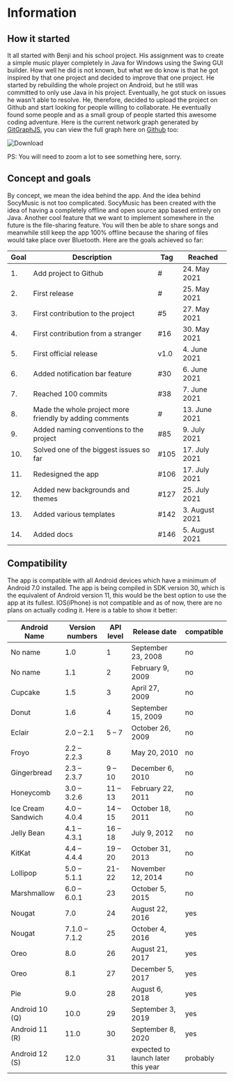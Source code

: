 # Information

## How it started
It all started with Benji and his school project. His assignment was to create a simple music player completely in Java for Windows using the Swing GUI builder. How well he did is not known, but what we do know is that he got inspired by that one project and decided to improve that one project. He started by rebuilding the whole project on Android, but he still was committed to only use Java in his project. Eventually, he got stuck on issues he wasn't able to resolve. He, therefore, decided to upload the project on Github and start looking for people willing to collaborate. He eventually found some people and as a small group of people started this awesome coding adventure.
Here is the current network graph generated by [GitGraphJS](https://smallhillcz.github.io/githgraph-js-auto/), you can view the full graph here on [Github](https://github.com/Benji377/SocyMusic/network) too:

![Download](https://user-images.githubusercontent.com/50681275/128514743-5facb46b-9ada-409a-9a75-463c1a9f3cca.png)

PS: You will need to zoom a lot to see something here, sorry.

## Concept and goals
By concept, we mean the idea behind the app. And the idea behind SocyMusic is not too complicated. SocyMusic has been created with the idea of having a completely offline and open source app based entirely on Java. Another cool feature that we want to implement somewhere in the future is the file-sharing feature. You will then be able to share songs and meanwhile still keep the app 100% offline because the sharing of files would take place over Bluetooth.
Here are the goals achieved so far:

| Goal | Description | Tag | Reached | 
|------|-------------|-----|---------|
| 1. | Add project to Github | # | 24. May 2021 |
| 2. | First release | # | 25. May 2021 |
| 3. | First contribution to the project | #5 | 27. May 2021 |
| 4. | First contribution from a stranger | #16 | 30. May 2021 |
| 5. | First official release | v1.0 | 4. June 2021 |
| 6. | Added notification bar feature | #30 | 6. June 2021 |
| 7. | Reached 100 commits | #38 | 7. June 2021 |
| 8. | Made the whole project more friendly by adding comments | # | 13. June 2021 |
| 9. | Added naming conventions to the project | #85 | 9. July 2021 |
| 10. | Solved one of the biggest issues so far | #105 | 17. July 2021 |
| 11. | Redesigned the app | #106 | 17. July 2021 |
| 12. | Added new backgrounds and themes | #127 | 25. July 2021 |
| 13. | Added various templates | #142 | 3. August 2021 |
| 14. | Added docs | #146 | 5. August 2021 |


## Compatibility
The app is compatible with all Android devices which have a minimum of Android 7.0 installed.
The app is being compiled in SDK version 30, which is the equivalent of Android version 11, this would be the best option to use the app at its fullest.
IOS(iPhone) is not compatible and as of now, there are no plans on actually coding it.
Here is a table to show it better:

| Android Name| Version numbers | API level | Release date | compatible |
|-------------|-----------------|-----------|--------------|------------|
|No name | 1.0 | 1 | September 23, 2008 | no |
|No name | 1.1 | 2|	February 9, 2009| no |
|Cupcake|1.5 | 3|	April 27, 2009| no |
|Donut|1.6 | 4|	September 15, 2009| no |
|Eclair|2.0 – 2.1 | 5 – 7|	October 26, 2009| no |
|Froyo|2.2 – 2.2.3 | 8|	May 20, 2010| no |
|Gingerbread|2.3 – 2.3.7 | 9 – 10|	December 6, 2010| no |
|Honeycomb|3.0 – 3.2.6 | 11 – 13|	February 22, 2011| no |
|Ice Cream Sandwich|4.0 – 4.0.4 | 14 – 15|	October 18, 2011| no |
|Jelly Bean|4.1 – 4.3.1 | 16 – 18|	July 9, 2012| no |
|KitKat	| 4.4 – 4.4.4 | 19 – 20|	October 31, 2013| no |
|Lollipop|5.0 – 5.1.1 | 21- 22|	November 12, 2014| no |
|Marshmallow|6.0 – 6.0.1 | 23|	October 5, 2015| no |
|Nougat|7.0	| 24|	August 22, 2016| yes |
|Nougat|7.1.0 – 7.1.2 | 25|	October 4, 2016| yes |
|Oreo|8.0 | 26|	August 21, 2017| yes |
|Oreo|8.1 | 27|	December 5, 2017| yes |
|Pie|9.0 | 28|	August 6, 2018| yes |
|Android 10 (Q)	| 10.0 | 29|	September 3, 2019| yes |
|Android 11 (R)	| 11.0 | 30|	September 8, 2020| yes |
|Android 12 (S)	| 12.0 | 31|	expected to launch later this year| probably |
